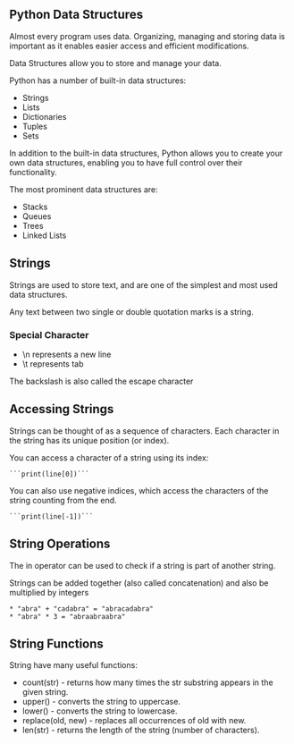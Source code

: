 
## Python Data Structures

Almost every program uses data.
Organizing, managing and storing data is important as it enables easier access and efficient modifications.

Data Structures allow you to store and manage your data.

Python has a number of built-in data structures:

	
* Strings
* Lists
* Dictionaries
* Tuples
* Sets

In addition to the built-in data structures, Python allows you to create your own data structures,
 enabling you to have full control over their functionality.

The most prominent data structures are:

* Stacks
* Queues
* Trees
* Linked Lists


## Strings

Strings are used to store text, and are one of the simplest and most used data structures.

Any text between two single or double quotation marks is a string.

### Special Character

* \n represents a new line
* \t represents tab

The backslash is also called the escape character

## Accessing Strings

Strings can be thought of as a sequence of characters. Each character in the string has its unique position (or index).

You can access a character of a string using its index:

	```print(line[0])```

You can also use negative indices, which access the characters of the string counting from the end.

	```print(line[-1])```


## String Operations

The in operator can be used to check if a string is part of another string.

Strings can be added together (also called concatenation) and also be multiplied by integers

	* "abra" + "cadabra" = "abracadabra"
	* "abra" * 3 = "abraabraabra"

## String Functions

String have many useful functions:
* count(str) -  returns how many times the str substring appears in the given string.
* upper() -  converts the string to uppercase.
* lower() -  converts the string to lowercase.
* replace(old, new) -  replaces all occurrences of old with new.
* len(str) -  returns the length of the string (number of characters).

